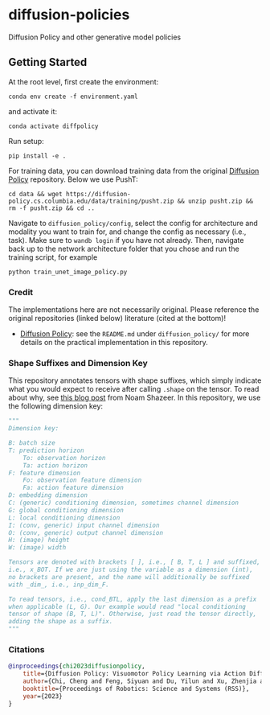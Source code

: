 # diffusion-policies
Diffusion Policy and other generative model policies
## Getting Started
At the root level, first create the environment:
```console
conda env create -f environment.yaml
```
and activate it:
```console
conda activate diffpolicy
```
Run setup:
```console
pip install -e .
```
For training data, you can download training data from the original
[Diffusion Policy](https://github.com/real-stanford/diffusion_policy)
repository. Below we use PushT:
```console
cd data && wget https://diffusion-policy.cs.columbia.edu/data/training/pusht.zip && unzip pusht.zip && rm -f pusht.zip && cd ..
```
Navigate to `diffusion_policy/config`, select the config for
architecture and modality you want to train for, and change
the config as necessary (i.e., task). Make sure to `wandb login` if
you have not already. Then, navigate back up to the
network architecture folder that you chose and run the
training script, for example
```console
python train_unet_image_policy.py
```

### Credit
The implementations here are not necessarily original. Please reference the original repositories (linked below) literature (cited at the bottom)!
- [Diffusion Policy](https://github.com/real-stanford/diffusion_policy): see the `README.md` under `diffusion_policy/` for more details on the practical implementation in this repository.

### Shape Suffixes and Dimension  Key
This repository annotates tensors with shape suffixes, which simply indicate what you would expect to receive after calling `.shape` on the tensor. To read about why, see [this blog post](https://medium.com/@NoamShazeer/shape-suffixes-good-coding-style-f836e72e24fd) from Noam Shazeer. In this repository, we use the following dimension key:
```python
"""
Dimension key:

B: batch size
T: prediction horizon
    To: observation horizon
    Ta: action horizon
F: feature dimension
    Fo: observation feature dimension
    Fa: action feature dimension
D: embedding dimension
C: (generic) conditioning dimension, sometimes channel dimension
G: global conditioning dimension
L: local conditioning dimension
I: (conv, generic) input channel dimension
O: (conv, generic) output channel dimension
H: (image) height
W: (image) width

Tensors are denoted with brackets [ ], i.e., [ B, T, L ] and suffixed,
i.e., x_BOT. If we are just using the variable as a dimension (int),
no brackets are present, and the name will additionally be suffixed
with _dim_, i.e., inp_dim_F.

To read tensors, i.e., cond_BTL, apply the last dimension as a prefix
when applicable (L, G). Our example would read "local conditioning
tensor of shape (B, T, L)". Otherwise, just read the tensor directly,
adding the shape as a suffix.
"""
```

### Citations
```bibtex
@inproceedings{chi2023diffusionpolicy,
	title={Diffusion Policy: Visuomotor Policy Learning via Action Diffusion},
	author={Chi, Cheng and Feng, Siyuan and Du, Yilun and Xu, Zhenjia and Cousineau, Eric and Burchfiel, Benjamin and Song, Shuran},
	booktitle={Proceedings of Robotics: Science and Systems (RSS)},
	year={2023}
}
```

